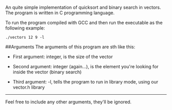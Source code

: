 An quite simple implementation of quicksort and binary search in vectors. The program is written in C programming language.

To run the program compiled with GCC and then run the executable as the following example:

 `./vectors 12 9 -l`

##Arguments
The arguments of this program are sth like this:

* First argument: integer, is the size of the vector

* Second argument: integer (again...), is the element you're looking for inside the vector (binary search)

* Third argument: -l, tells the program to run in library mode, using our vector.h library
 
--------------------------------------------------------------------------------
Feel free to include any other arguments, they'll be ignored.
